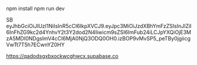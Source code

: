 npm install
npm run dev 

SB
eyJhbGciOiJIUzI1NiIsInR5cCI6IkpXVCJ9.eyJpc3MiOiJzdXBhYmFzZSIsInJlZiI6InFhZG9kc2d4YnhvY2t3Y2dod2N4Iiwicm9sZSI6ImFub24iLCJpYXQiOjE3MzA5MDI0NDgsImV4cCI6MjA0NjQ3ODQ0OH0.izBOP9vMvSP5_peTBy0jgiicgVwTt7T5h7ECwnYZ0HY

https://qadodsgxbxockwcghwcx.supabase.co